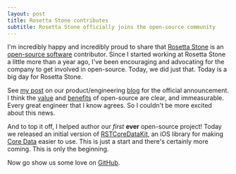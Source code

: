 ```yaml
---
layout: post
title: Rosetta Stone contributes
subtitle: Rosetta Stone officially joins the open-source community
---
```


I'm incredibly happy and incredibly proud to share that [Rosetta Stone](http://www.rosettastone.com) is an [open-source software](http://en.wikipedia.org/wiki/Open-source_software) contributor. Since I started working at Rosetta Stone a little more than a year ago, I've been encouraging and advocating for the company to get involved in open-source. Today, we did just that. Today is a big day for Rosetta Stone.

<!--excerpt-->

See [my post](http://product.rosettastone.com/rosetta-stone-is-now-on-github/) on our product/engineering [blog](http://product.rosettastone.com/news/) for the official announcement. I think the [value](http://tom.preston-werner.com/2011/11/22/open-source-everything.html) and [benefits](http://ashfurrow.com/blog/sharing-is-selfish/) of open-source are clear, and immeasurable. Every great engineer that I know agrees. So I couldn't be more excited about this news.

And to top it off, I helped author our *first* **ever** open-source project! Today we released an initial version of [RSTCoreDataKit](https://github.com/rosettastone/RSTCoreDataKit), an iOS library for making [Core Data](https://developer.apple.com/library/mac/documentation/Cocoa/Conceptual/CoreData/cdProgrammingGuide.html) easier to use. This is just a start and there's certainly more coming. This is only the beginning.

Now go show us some love on [GitHub](https://github.com/rosettastone).
